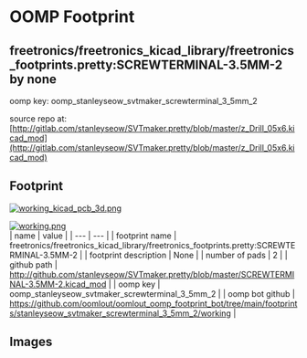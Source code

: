 # OOMP Footprint  
## freetronics/freetronics_kicad_library/freetronics_footprints.pretty:SCREWTERMINAL-3.5MM-2  by none  
  
oomp key: oomp_stanleyseow_svtmaker_screwterminal_3_5mm_2  
  
source repo at: [http://gitlab.com/stanleyseow/SVTmaker.pretty/blob/master/z_Drill_05x6.kicad_mod](http://gitlab.com/stanleyseow/SVTmaker.pretty/blob/master/z_Drill_05x6.kicad_mod)  
## Footprint  
  
[![working_kicad_pcb_3d.png](working_kicad_pcb_3d_600.png)](working_kicad_pcb_3d.png)  
  
[![working.png](working_600.png)](working.png)  
| name | value | 
| --- | --- | 
| footprint name | freetronics/freetronics_kicad_library/freetronics_footprints.pretty:SCREWTERMINAL-3.5MM-2 | 
| footprint description | None | 
| number of pads | 2 | 
| github path | http://github.com/stanleyseow/SVTmaker.pretty/blob/master/SCREWTERMINAL-3.5MM-2.kicad_mod | 
| oomp key | oomp_stanleyseow_svtmaker_screwterminal_3_5mm_2 | 
| oomp bot github | https://github.com/oomlout/oomlout_oomp_footprint_bot/tree/main/footprints/stanleyseow_svtmaker_screwterminal_3_5mm_2/working | 
## Images  
